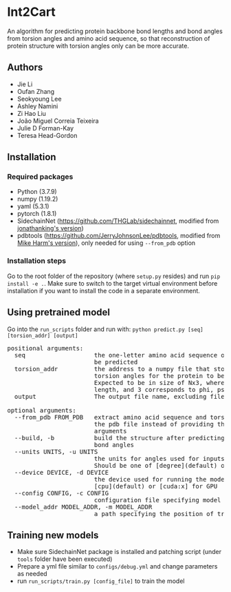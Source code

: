 # Int2Cart
An algorithm for predicting protein backbone bond lengths and bond angles from torsion angles and amino acid sequence, so that reconstruction of protein structure with torsion angles only can be more accurate.

## Authors
* Jie Li
* Oufan Zhang
* Seokyoung Lee
* Ashley Namini
* Zi Hao Liu
* João Miguel Correia Teixeira
* Julie D Forman-Kay
* Teresa Head-Gordon

## Installation
### Required packages
* Python (3.7.9)
* numpy (1.19.2)
* yaml (5.3.1)
* pytorch (1.8.1)
* SidechainNet (https://github.com/THGLab/sidechainnet, modified from [jonathanking's version](https://github.com/jonathanking/sidechainnet))
* pdbtools (https://github.com/JerryJohnsonLee/pdbtools, modified from [Mike Harm's version](https://github.com/harmslab/pdbtools)), only needed for using `--from_pdb` option

### Installation steps
Go to the root folder of the repository (where `setup.py` resides) and run `pip install -e .`. Make sure to switch to the target virtual environment before installation if you want to install the code in a separate environment.

## Using pretrained model
Go into the `run_scripts` folder and run with:
`python predict.py [seq] [torsion_addr] [output]`
<pre>
positional arguments:
  seq                   the one-letter amino acid sequence of the protein to
                        be predicted
  torsion_addr          the address to a numpy file that stores the backbone
                        torsion angles for the protein to be predicted.
                        Expected to be in size of Nx3, where N is the sequence
                        length, and 3 corresponds to phi, psi and omega.
  output                The output file name, excluding file extension

optional arguments:
  --from_pdb FROM_PDB   extract amino acid sequence and torsion angles from
                        the pdb file instead of providing them through
                        arguments
  --build, -b           build the structure after predicting bond lengths and
                        bond angles
  --units UNITS, -u UNITS
                        the units for angles used for inputs and outputs.
                        Should be one of [degree](default) or [radian]
  --device DEVICE, -d DEVICE
                        the device used for running the model, could be
                        [cpu](default) or [cuda:x] for GPU
  --config CONFIG, -c CONFIG
                        configuration file specifying model structure
  --model_addr MODEL_ADDR, -m MODEL_ADDR
                        a path specifying the position of trained model
</pre>                     

## Training new models
* Make sure SidechainNet package is installed and patching script (under `tools` folder have been executed)
* Prepare a yml file similar to `configs/debug.yml` and change parameters as needed
* run `run_scripts/train.py [config_file]` to train the model